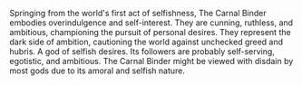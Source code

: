 Springing from the world's first act of selfishness, The Carnal Binder embodies overindulgence and self-interest. They are cunning, ruthless, and ambitious, championing the pursuit of personal desires. They represent the dark side of ambition, cautioning the world against unchecked greed and hubris. A god of selfish desires. Its followers are probably self-serving, egotistic, and ambitious. The Carnal Binder might be viewed with disdain by most gods due to its amoral and selfish nature.